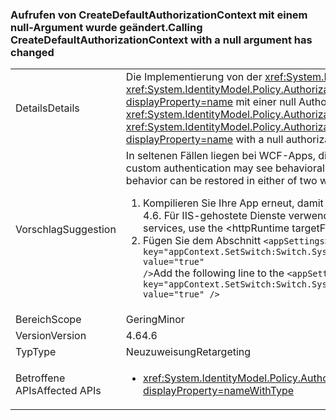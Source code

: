 ### <a name="calling-createdefaultauthorizationcontext-with-a-null-argument-has-changed"></a><span data-ttu-id="562a3-101">Aufrufen von CreateDefaultAuthorizationContext mit einem null-Argument wurde geändert.</span><span class="sxs-lookup"><span data-stu-id="562a3-101">Calling CreateDefaultAuthorizationContext with a null argument has changed</span></span>

|   |   |
|---|---|
|<span data-ttu-id="562a3-102">Details</span><span class="sxs-lookup"><span data-stu-id="562a3-102">Details</span></span>|<span data-ttu-id="562a3-103">Die Implementierung von der <xref:System.IdentityModel.Policy.AuthorizationContext?displayProperty=name> zurückgegeben, die durch einen Aufruf der <xref:System.IdentityModel.Policy.AuthorizationContext.CreateDefaultAuthorizationContext(System.Collections.Generic.IList{System.IdentityModel.Policy.IAuthorizationPolicy})?displayProperty=name> mit einer null AuthorizationPolicies Argument entsprechende Implementierung in .NET Framework 4.6 geändert hat.</span><span class="sxs-lookup"><span data-stu-id="562a3-103">The implementation of the <xref:System.IdentityModel.Policy.AuthorizationContext?displayProperty=name> returned by a call to the <xref:System.IdentityModel.Policy.AuthorizationContext.CreateDefaultAuthorizationContext(System.Collections.Generic.IList{System.IdentityModel.Policy.IAuthorizationPolicy})?displayProperty=name> with a null authorizationPolicies argument has changed its implementation in the .NET Framework 4.6.</span></span>|
|<span data-ttu-id="562a3-104">Vorschlag</span><span class="sxs-lookup"><span data-stu-id="562a3-104">Suggestion</span></span>|<span data-ttu-id="562a3-105">In seltenen Fällen liegen bei WCF-Apps, die die benutzerdefinierte Authentifizierung verwenden, möglicherweise Verhaltensunterschiede vor.</span><span class="sxs-lookup"><span data-stu-id="562a3-105">In rare cases, WCF apps that use custom authentication may see behavioral differences.</span></span> <span data-ttu-id="562a3-106">In derartigen Fällen gibt es zwei Möglichkeiten, um das vorherige Verhalten wiederherzustellen:</span><span class="sxs-lookup"><span data-stu-id="562a3-106">In such cases, the previous behavior can be restored in either of two ways:</span></span><ol><li><span data-ttu-id="562a3-107">Kompilieren Sie Ihre App erneut, damit sie auf eine frühere Version als .NET Framework 4.6 abzielt.</span><span class="sxs-lookup"><span data-stu-id="562a3-107">Recompile your app to target an earlier version of the .NET Framework than 4.6.</span></span> <span data-ttu-id="562a3-108">Für IIS-gehostete Dienste verwenden die &lt;HttpRuntime TargetFramework =&quot;x.x&quot;  / &gt; Element an eine frühere Version von .NET Framework abzielen.</span><span class="sxs-lookup"><span data-stu-id="562a3-108">For IIS-hosted services, use the &lt;httpRuntime targetFramework=&quot;x.x&quot; /&gt; element to target an earlier version of the .NET Framework.</span></span></li><li><span data-ttu-id="562a3-109">Fügen Sie dem Abschnitt <code>&lt;appSettings&gt;</code> Ihrer Datei „app.config“ die folgende Zeile hinzu: <code>&lt;add key=&quot;appContext.SetSwitch:Switch.System.IdentityModel.EnableCachedEmptyDefaultAuthorizationContext&quot; value=&quot;true&quot; /&gt;</code></span><span class="sxs-lookup"><span data-stu-id="562a3-109">Add the following line to the <code>&lt;appSettings&gt;</code> section of your app.config file: <code>&lt;add key=&quot;appContext.SetSwitch:Switch.System.IdentityModel.EnableCachedEmptyDefaultAuthorizationContext&quot; value=&quot;true&quot; /&gt;</code></span></span></li></ol>|
|<span data-ttu-id="562a3-110">Bereich</span><span class="sxs-lookup"><span data-stu-id="562a3-110">Scope</span></span>|<span data-ttu-id="562a3-111">Gering</span><span class="sxs-lookup"><span data-stu-id="562a3-111">Minor</span></span>|
|<span data-ttu-id="562a3-112">Version</span><span class="sxs-lookup"><span data-stu-id="562a3-112">Version</span></span>|<span data-ttu-id="562a3-113">4.6</span><span class="sxs-lookup"><span data-stu-id="562a3-113">4.6</span></span>|
|<span data-ttu-id="562a3-114">Typ</span><span class="sxs-lookup"><span data-stu-id="562a3-114">Type</span></span>|<span data-ttu-id="562a3-115">Neuzuweisung</span><span class="sxs-lookup"><span data-stu-id="562a3-115">Retargeting</span></span>|
|<span data-ttu-id="562a3-116">Betroffene APIs</span><span class="sxs-lookup"><span data-stu-id="562a3-116">Affected APIs</span></span>|<ul><li><xref:System.IdentityModel.Policy.AuthorizationContext.CreateDefaultAuthorizationContext(System.Collections.Generic.IList{System.IdentityModel.Policy.IAuthorizationPolicy})?displayProperty=nameWithType></li></ul>|

